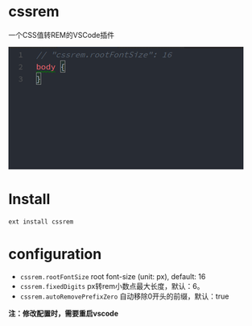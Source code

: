 # cssrem

一个CSS值转REM的VSCode插件

![效果图](screenshots/cssrem.gif)

# Install

```bash
ext install cssrem
```

# configuration

+ `cssrem.rootFontSize` root font-size (unit: px), default: 16
+ `cssrem.fixedDigits` px转rem小数点最大长度，默认：6。
+ `cssrem.autoRemovePrefixZero` 自动移除0开头的前缀，默认：true

**注：修改配置时，需要重启vscode**